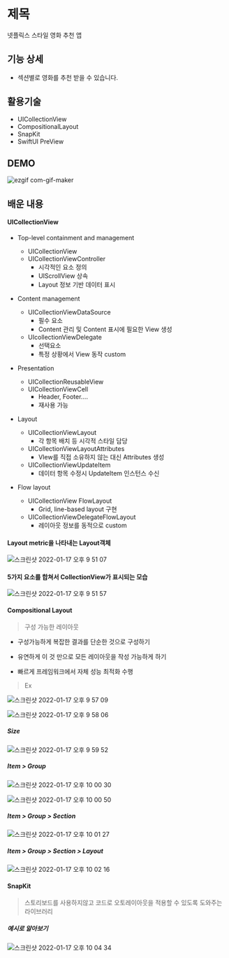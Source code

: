 # 제목 
넷플릭스 스타일 영화 추천 앱 

## 기능 상세
- 섹션별로 영화를 추천 받을 수 있습니다. 

## 활용기술 
- UICollectionView
- CompositionalLayout
- SnapKit
- SwiftUI PreView 

## DEMO
![ezgif com-gif-maker](https://user-images.githubusercontent.com/51107183/149952821-20cbad42-5542-4352-88e6-57819ba11c06.gif)

## 배운 내용

#### UICollectionView 
- Top-level containment and management 
	-  UICollectionView
	-  UICollectionViewController
		- 시각적인 요소 정의 
		- UIScrollView 상속
		- Layout 정보 기반 데이터 표시 
-  Content management 
	-  UICollectionViewDataSource
		- 필수 요소 
		- Content 관리 및 Content 표시에 필요한 View 생성 
	-  UIcollectionViewDelegate
		- 선택요소 
		- 특정 상황에서 View 동작 custom 

		
-  Presentation
	-  UICollectionReusableView
	-  UICollectionViewCell
	 	- Header, Footer....
		- 재사용 가능 
	
  	
-  Layout
	-  UICollectionViewLayout
  		-  각 항목 배치 등 시각적 스타일 담당 
  	-  UICollectionViewLayoutAttributes
		-  VIew를 직접 소유하지 않는 대신 Attributes 생성 
	-  UICollectionViewUpdateItem
		-  데이터 항목 수정시 UpdateItem 인스턴스 수신
		
-  Flow layout 
	- UICollectionView FlowLayout
		- Grid, line-based layout 구현  
	- UICollectionViewDelegateFlowLayout
		- 레이아웃 정보를 동적으로 custom 

#### Layout metric을 나타내는 Layout객체 

![스크린샷 2022-01-17 오후 9 51 07](https://user-images.githubusercontent.com/51107183/149772429-2f41d727-653e-4738-af7e-b1232a05c426.png)

#### 5가지 요소를 합쳐서 CollectionView가 표시되는 모습 
![스크린샷 2022-01-17 오후 9 51 57](https://user-images.githubusercontent.com/51107183/149772530-1c1cdbe3-9763-4397-9cf1-87b71d5a285c.png)

#### Compositional Layout 
> 구성 가능한 레이아웃 

- 구성가능하게 
	복잡한 결과를 단순한 것으로 구성하기 
	
- 유연하게 
	이 것 만으로 모든 레이아웃을 작성 가능하게 하기 
- 빠르게 
	프레임워크에서 자체 성능 최적화 수행  	

>Ex 

![스크린샷 2022-01-17 오후 9 57 09](https://user-images.githubusercontent.com/51107183/149773188-8752916a-8b59-41f2-90db-8a10662d2d67.png)

![스크린샷 2022-01-17 오후 9 58 06](https://user-images.githubusercontent.com/51107183/149773308-0dbe96f0-73ec-4b11-a464-769b09c124a6.png)

##### Size 
![스크린샷 2022-01-17 오후 9 59 52](https://user-images.githubusercontent.com/51107183/149773595-4e60df22-ea10-4715-9a86-516588626c5f.png)

##### Item > Group 
![스크린샷 2022-01-17 오후 10 00 30](https://user-images.githubusercontent.com/51107183/149773666-b499d267-1a77-4e7e-be0c-000bff7d5366.png)

![스크린샷 2022-01-17 오후 10 00 50](https://user-images.githubusercontent.com/51107183/149773708-8bc0cb53-b14b-4c94-9495-3f93eda0c2b0.png)

##### Item > Group > Section 
![스크린샷 2022-01-17 오후 10 01 27](https://user-images.githubusercontent.com/51107183/149773794-d2444459-3763-4f6b-950a-a36225c40b7b.png)

##### Item > Group > Section > Layout 
![스크린샷 2022-01-17 오후 10 02 16](https://user-images.githubusercontent.com/51107183/149773913-d8d4b066-a328-4cdc-93dc-8593fdbf7121.png)

#### SnapKit 
> 스토리보드를 사용하지않고 코드로 오토레이아웃을 적용할 수 있도록 도와주는 라이브러리 

##### 예시로 알아보기 
![스크린샷 2022-01-17 오후 10 04 34](https://user-images.githubusercontent.com/51107183/149774232-7d13c9e3-2d6c-4168-85ad-fe5402eaf587.png)

